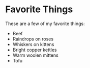 # Favorite Things

These are a few of my favorite things:

- Beef
- Raindrops on roses
- Whiskers on kittens
- Bright copper kettles
- Warm woolen mittens
- Tofu
